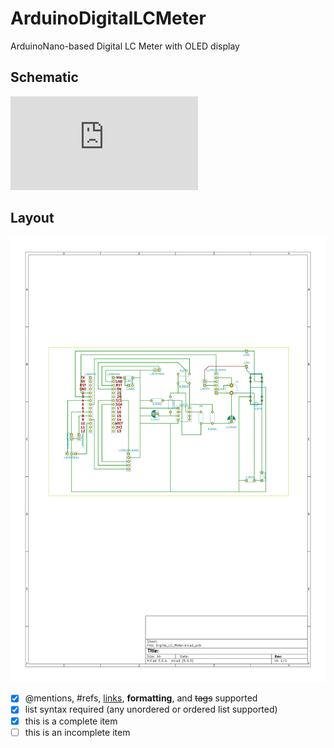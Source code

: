 # ArduinoDigitalLCMeter
ArduinoNano-based Digital LC Meter with OLED display

## Schematic

![Schematic](https://github.com/cracked-machine/ArduinoDigitalLCMeter/blob/master/Hardware/docs/Digital_LC_Meter.pdf)

## Layout

![Layout](https://github.com/cracked-machine/ArduinoDigitalLCMeter/blob/master/Hardware/docs/Digital_LC_Meter-brd.svg)


- [x] @mentions, #refs, [links](), **formatting**, and <del>tags</del> supported
- [x] list syntax required (any unordered or ordered list supported)
- [x] this is a complete item
- [ ] this is an incomplete item
